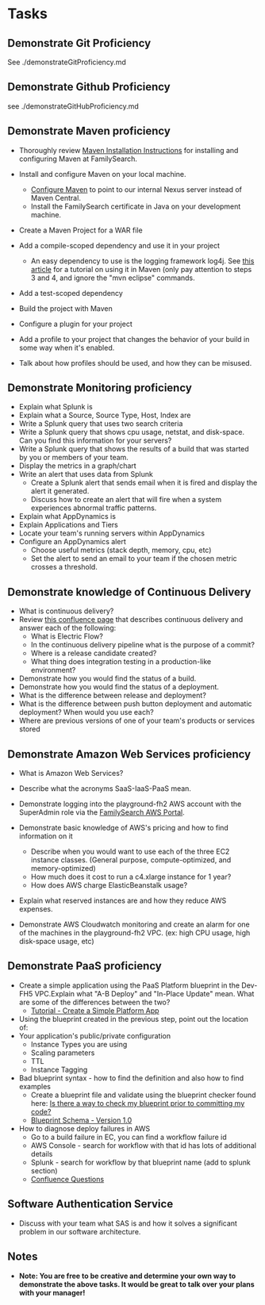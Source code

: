 # Tasks

## Demonstrate Git Proficiency

See ./demonstrateGitProficiency.md

## Demonstrate Github Proficiency

see ./demonstrateGitHubProficiency.md

## Demonstrate Maven proficiency

* Thoroughly review [Maven Installation Instructions](https://fhconfluence.churchofjesuschrist.org/display/DPT/Maven+Installation+Instructions) for installing and configuring Maven at FamilySearch.
* Install and configure Maven on your local machine.

    * [Configure Maven](https://fhconfluence.churchofjesuschrist.org/pages/viewpage.action?pageId=13011447) to point to our internal Nexus server instead of Maven Central.
    * Install the FamilySearch certificate in Java on your development machine.
* Create a Maven Project for a WAR file

* Add a compile-scoped dependency and use it in your project

    * An easy dependency to use is the logging framework log4j. See [this article](https://howtodoinjava.com/log4j/how-to-configure-log4j-using-maven/) for a tutorial on using it in Maven (only pay attention to steps 3 and 4, and ignore the "mvn eclipse" commands.
* Add a test-scoped dependency

* Build the project with Maven

* Configure a plugin for your project
* Add a profile to your project that changes the behavior of your build in some way when it's enabled.
* Talk about how profiles should be used, and how they can be misused.

## Demonstrate Monitoring proficiency

* Explain what Splunk is
* Explain what a Source, Source Type, Host, Index are
* Write a Splunk query that uses two search criteria
* Write a Splunk query that shows cpu usage, netstat, and disk-space.  Can you find this information for your servers?
* Write a Splunk query that shows the results of a build that was started by you or members of your team.
* Display the metrics in a graph/chart
* Write an alert that uses data from Splunk
    * Create a Splunk alert that sends email when it is fired and display the alert it generated.
    * Discuss how to create an alert that will fire when a system experiences abnormal traffic patterns.
* Explain what AppDynamics is
* Explain Applications and Tiers
* Locate your team's running servers within AppDynamics
* Configure an AppDynamics alert
    * Choose useful metrics (stack depth, memory, cpu, etc)
    * Set the alert to send an email to your team if the chosen metric crosses a threshold.

## Demonstrate knowledge of Continuous Delivery

* What is continuous delivery?
* Review [this confluence page](https://fhconfluence.churchofjesuschrist.org/display/EPT/Continuous+Delivery) that describes continuous delivery and answer each of the following:
    * What is Electric Flow?
    * In the continuous delivery pipeline what is the purpose of a commit?
    * Where is a release candidate created?
    * What thing does integration testing in a production-like environment?
* Demonstrate how you would find the status of a build.
* Demonstrate how you would find the status of a deployment.
* What is the difference between release and deployment?
* What is the difference between push button deployment and automatic deployment?  When would you use each?
* Where are previous versions of one of your team's products or services stored


## Demonstrate Amazon Web Services proficiency

* What is Amazon Web Services?
* Describe what the acronyms SaaS-IaaS-PaaS mean.
* Demonstrate logging into the playground-fh2 AWS account with the SuperAdmin role via the [FamilySearch AWS Portal](https://fhconfluence.churchofjesuschrist.org/display/DPT/Engineering+Tools+Portal+-+AWS+Access).
* Demonstrate basic knowledge of AWS's pricing and how to find information on it
    * Describe when you would want to use each of the three EC2 instance classes. (General purpose, compute-optimized, and memory-optimized)
    * How much does it cost to run a c4.xlarge instance for 1 year?
    * How does AWS charge ElasticBeanstalk usage?
* Explain what reserved instances are and how they reduce AWS expenses.

* Demonstrate AWS Cloudwatch monitoring and create an alarm for one of the machines in the playground-fh2 VPC.  (ex: high CPU usage, high disk-space usage, etc)


## Demonstrate PaaS proficiency

* Create a simple application using the PaaS Platform blueprint in the Dev-FH5 VPC.Explain what "A-B Deploy" and "In-Place Update" mean.  What are some of the differences between the two?
    * [Tutorial - Create a Simple Platform App](https://fhconfluence.churchofjesuschrist.org/display/DPT/Tutorial+-+Create+a+Simple+Platform+App)
* Using the blueprint created in the previous step, point out the location of:
* Your application's public/private configuration
    * Instance Types you are using
    * Scaling parameters
    * TTL
    * Instance Tagging
* Bad blueprint syntax - how to find the definition and also how to find examples
    * Create a blueprint file and validate using the blueprint checker found here: [Is there a way to check my blueprint prior to committing my code?](https://fhconfluence.churchofjesuschrist.org/questions/65540828/is-there-a-way-to-check-my-blueprint-prior-to-committing-my-code)
    * [Blueprint Schema - Version 1.0](https://fhconfluence.churchofjesuschrist.org/display/DPT/Blueprint+Schema+-+Version+1.0)
* How to diagnose deploy failures in AWS
    * Go to a build failure in EC, you can find a workflow failure id
    * AWS Console - search for workflow with that id has lots of additional details
    * Splunk - search for workflow by that blueprint name (add to splunk section)
    * [Confluence Questions](https://fhconfluence.churchofjesuschrist.org/questions)


## Software Authentication Service

* Discuss with your team what SAS is and how it solves a significant problem in our software architecture.

## Notes

* **Note: You are free to be creative and determine your own way to demonstrate the above tasks. It would be great to talk over your plans with your manager!**